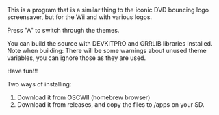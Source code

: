 This is a program that is a similar thing to the iconic DVD bouncing logo screensaver, but for the Wii and with various logos.

Press "A" to switch through the themes.


You can build the source with DEVKITPRO and GRRLIB libraries installed. 
Note when building: There will be some warnings about unused theme variables, you can ignore those as they are used.

Have fun!!!




Two ways of installing:
1. Download it from OSCWII (homebrew browser)
2. Download it from releases, and copy the files to /apps on your SD.
